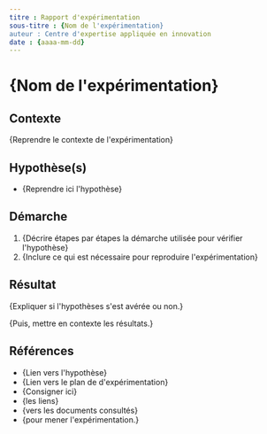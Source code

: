 ```yaml
---
titre : Rapport d'expérimentation
sous-titre : {Nom de l'expérimentation}
auteur : Centre d'expertise appliquée en innovation
date : {aaaa-mm-dd}
---
```


# {Nom de l'expérimentation}

## Contexte

{Reprendre le contexte de l'expérimentation}

## Hypothèse(s)

- {Reprendre ici l'hypothèse}

## Démarche

1. {Décrire étapes par étapes la démarche utilisée pour vérifier l'hypothèse}
2. {Inclure ce qui est nécessaire pour reproduire l'expérimentation}

## Résultat

{Expliquer si l'hypothèses s'est avérée ou non.}

{Puis, mettre en contexte les résultats.}

## Références

- {Lien vers l'hypothèse}
- {Lien vers le plan de d'expérimentation}
- {Consigner ici}
- {les liens}
- {vers les documents consultés}
- {pour mener l'expérimentation.}
